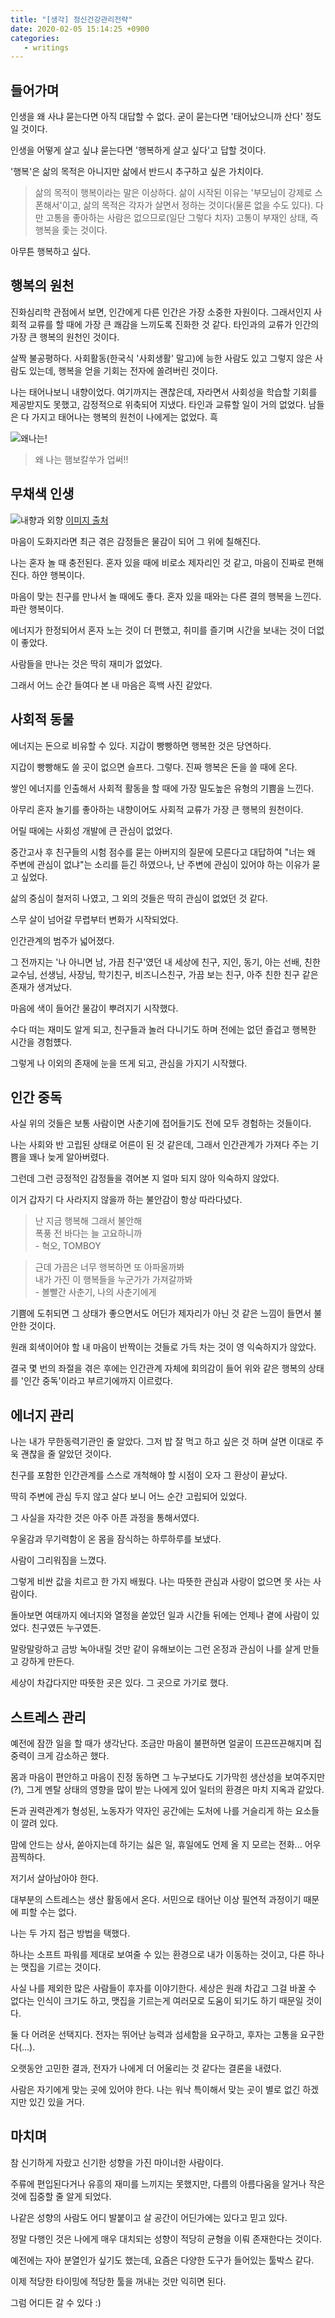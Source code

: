 ```yaml
---
title: "[생각] 정신건강관리전략"
date: 2020-02-05 15:14:25 +0900
categories:
   - writings
---
```


## 들어가며

인생을 왜 사냐 묻는다면 아직 대답할 수 없다. 굳이 묻는다면 '태어났으니까 산다' 정도일 것이다.

인생을 어떻게 살고 싶냐 묻는다면 '행복하게 살고 싶다'고 답할 것이다.

'행복'은 삶의 목적은 아니지만 삶에서 반드시 추구하고 싶은 가치이다.

> 삶의 목적이 행복이라는 말은 이상하다. 삶이 시작된 이유는 '부모님이 강제로 스폰해서'이고, 삶의 목적은 각자가 살면서 정하는 것이다(물론 없을 수도 있다). 다만 고통을 좋아하는 사람은 없으므로(일단 그렇다 치자) 고통이 부재인 상태, 즉 행복을 좇는 것이다.

아무튼 행복하고 싶다.

## 행복의 원천

진화심리학 관점에서 보면, 인간에게 다른 인간은 가장 소중한 자원이다. 그래서인지 사회적 교류를 할 때에 가장 큰 쾌감을 느끼도록 진화한 것 같다. 타인과의 교류가 인간의 가장 큰 행복의 원천인 것이다.

살짝 불공평하다. 사회활동(한국식 '사회생활' 말고)에 능한 사람도 있고 그렇지 않은 사람도 있는데, 행복을 얻을 기회는 전자에 쏠려버린 것이다.

나는 태어나보니 내향이었다. 여기까지는 괜찮은데, 자라면서 사회성을 학습할 기회를 제공받지도 못했고, 감정적으로 위축되어 지냈다. 타인과 교류할 일이 거의 없었다. 남들은 다 가지고 태어나는 행복의 원천이 나에게는 없었다. 흑

![왜나는!](/assets/images/i3V6IOM.jpg)

> 왜 나는 햄보칼쑤가 업써!!

## 무채색 인생

![내향과 외향](/assets/images/6HPxMoA.png)
[이미지 출처](https://twitter.com/COM_0107/status/645933131803955200)

마음이 도화지라면 최근 겪은 감정들은 물감이 되어 그 위에 칠해진다.

나는 혼자 놀 때 충전된다. 혼자 있을 때에 비로소 제자리인 것 같고, 마음이 진짜로 편해진다. 하얀 행복이다.

마음이 맞는 친구를 만나서 놀 때에도 좋다. 혼자 있을 때와는 다른 결의 행복을 느낀다. 파란 행복이다.

에너지가 한정되어서 혼자 노는 것이 더 편했고, 취미를 즐기며 시간을 보내는 것이 더없이 좋았다.

사람들을 만나는 것은 딱히 재미가 없었다.

그래서 어느 순간 들여다 본 내 마음은 흑백 사진 같았다.

## 사회적 동물

에너지는 돈으로 비유할 수 있다. 지갑이 빵빵하면 행복한 것은 당연하다.

지갑이 빵빵해도 쓸 곳이 없으면 슬프다. 그렇다. 진짜 행복은 돈을 쓸 때에 온다.

쌓인 에너지를 인출해서 사회적 활동을 할 때에 가장 밀도높은 유형의 기쁨을 느낀다.

아무리 혼자 놀기를 좋아하는 내향이어도 사회적 교류가 가장 큰 행복의 원천이다.

어릴 때에는 사회성 개발에 큰 관심이 없었다.

중간고사 후 친구들의 시험 점수를 묻는 아버지의 질문에 모른다고 대답하여 "너는 왜 주변에 관심이 없냐"는 소리를 듣긴 하였으나, 난 주변에 관심이 있어야 하는 이유가 묻고 싶었다.

삶의 중심이 철저히 나였고, 그 외의 것들은 딱히 관심이 없었던 것 같다.

스무 살이 넘어갈 무렵부터 변화가 시작되었다.

인간관계의 범주가 넓어졌다.

그 전까지는 '나 아니면 남, 가끔 친구'였던 내 세상에 친구, 지인, 동기, 아는 선배, 친한 교수님, 선생님, 사장님, 학기친구, 비즈니스친구, 가끔 보는 친구, 아주 친한 친구 같은 존재가 생겨났다.

마음에 색이 들어간 물감이 뿌려지기 시작했다.

수다 떠는 재미도 알게 되고, 친구들과 놀러 다니기도 하며 전에는 없던 즐겁고 행복한 시간을 경험헀다.

그렇게 나 이외의 존재에 눈을 뜨게 되고, 관심을 가지기 시작했다.

## 인간 중독

사실 위의 것들은 보통 사람이면 사춘기에 접어들기도 전에 모두 경험하는 것들이다.

나는 사회와 반 고립된 상태로 어른이 된 것 같은데, 그래서 인간관계가 가져다 주는 기쁨을 꽤나 늦게 알아버렸다.

그런데 그런 긍정적인 감정들을 겪어본 지 얼마 되지 않아 익숙하지 않았다.

이거 갑자기 다 사라지지 않을까 하는 불안감이 항상 따라다녔다.

> 난 지금 행복해 그래서 불안해     
폭풍 전 바다는 늘 고요하니까   
\- 혁오, TOMBOY

> 근데 가끔은 너무 행복하면 또 아파올까봐    
내가 가진 이 행복들을 누군가가 가져갈까봐    
\- 볼빨간 사춘기, 나의 사춘기에게

기쁨에 도취되면 그 상태가 좋으면서도 어딘가 제자리가 아닌 것 같은 느낌이 들면서 불안한 것이다.

원래 회색이어야 할 내 마음이 반짝이는 것들로 가득 차는 것이 영 익숙하지가 않았다.

결국 몇 번의 좌절을 겪은 후에는 인간관계 자체에 회의감이 들어 위와 같은 행복의 상태를 '인간 중독'이라고 부르기에까지 이르렀다.

## 에너지 관리

나는 내가 무한동력기관인 줄 알았다. 그저 밥 잘 먹고 하고 싶은 것 하며 살면 이대로 주욱 괜찮을 줄 알았던 것이다.

친구를 포함한 인간관계를 스스로 개척해야 할 시점이 오자 그 환상이 끝났다.

딱히 주변에 관심 두지 않고 살다 보니 어느 순간 고립되어 있었다.

그 사실을 자각한 것은 아주 아픈 과정을 통해서였다.

우울감과 무기력함이 온 몸을 잠식하는 하루하루를 보냈다.

사람이 그리워짐을 느꼈다.

그렇게 비싼 값을 치르고 한 가지 배웠다. 나는 따뜻한 관심과 사랑이 없으면 못 사는 사람이다.

돌아보면 여태까지 에너지와 열정을 쏟았던 일과 시간들 뒤에는 언제나 곁에 사람이 있었다. 친구였든 누구였든.

말랑말랑하고 금방 녹아내릴 것만 같이 유해보이는 그런 온정과 관심이 나를 살게 만들고 강하게 만든다.

세상이 차갑다지만 따뜻한 곳은 있다. 그 곳으로 가기로 했다.

## 스트레스 관리

예전에 잠깐 일을 할 때가 생각난다. 조금만 마음이 불편하면 얼굴이 뜨끈뜨끈해지며 집중력이 크게 감소하곤 했다.

몸과 마음이 편안하고 마음이 진정 동하면 그 누구보다도 기가막힌 생산성을 보여주지만(?), 그게 멘탈 상태의 영향을 많이 받는 나에게 있어 일터의 환경은 마치 지옥과 같았다.

돈과 권력관계가 형성된, 노동자가 약자인 공간에는 도처에 나를 거슬리게 하는 요소들이 깔려 있다.

맘에 안드는 상사, 쏟아지는데 하기는 싫은 일, 휴일에도 언제 올 지 모르는 전화... 어우 끔찍하다.

저기서 살아남아야 한다.

대부분의 스트레스는 생산 활동에서 온다. 서민으로 태어난 이상 필연적 과정이기 때문에 피할 수는 없다.

나는 두 가지 접근 방법을 택했다.

하나는 소프트 파워를 제대로 보여줄 수 있는 환경으로 내가 이동하는 것이고, 다른 하나는 맷집을 기르는 것이다.

사실 나를 제외한 많은 사람들이 후자를 이야기한다. 세상은 원래 차갑고 그걸 바꿀 수 없다는 인식이 크기도 하고, 맷집을 기르는게 여러모로 도움이 되기도 하기 때문일 것이다.

둘 다 어려운 선택지다. 전자는 뛰어난 능력과 섬세함을 요구하고, 후자는 고통을 요구한다(...).

오랫동안 고민한 결과, 전자가 나에게 더 어울리는 것 같다는 결론을 내렸다.

사람은 자기에게 맞는 곳에 있어야 한다. 나는 워낙 특이해서 맞는 곳이 별로 없긴 하겠지만 있긴 있을 거다.

## 마치며

참 신기하게 자랐고 신기한 성향을 가진 마이너한 사람이다.

주류에 편입된다거나 유흥의 재미를 느끼지는 못했지만, 다름의 아름다움을 알거나 작은 것에 집중할 줄 알게 되었다.

나같은 성향의 사람도 어디 발붙이고 살 공간이 어딘가에는 있다고 믿고 있다.

정말 다행인 것은 나에게 매우 대치되는 성향이 적당히 균형을 이뤄 존재한다는 것이다.

예전에는 자아 분열인가 싶기도 했는데, 요즘은 다양한 도구가 들어있는 툴박스 같다.

이제 적당한 타이밍에 적당한 툴을 꺼내는 것만 익히면 된다.

그럼 어디든 갈 수 있다 :)
